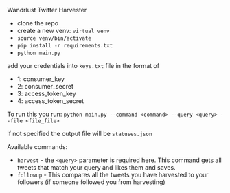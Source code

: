 Wandrlust Twitter Harvester

* clone the repo
* create a new venv: `virtual venv`
* `source venv/bin/activate`
* `pip install -r requirements.txt`
* `python main.py`

add your credentials into `keys.txt` file in the format of

* 1: consumer_key
* 2: consumer_secret
* 3: access_token_key
* 4: access_token_secret


To run this you run: 
`python main.py --command <command> --query <query> --file <file_file>`

if not specified the output file will be `statuses.json`

Available commands:
* `harvest` - the `<query>` parameter is required here. This command gets all tweets that match your query and likes them and saves.
* `followup` - This compares all the tweets you have harvested to your followers (if someone followed you from harvesting)

